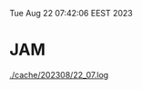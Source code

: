 Tue Aug 22 07:42:06 EEST 2023
# JAM
<a href='./cache/202308/22_07.log'>./cache/202308/22_07.log</a>
